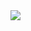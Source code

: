 <img src="https://capsule-render.vercel.app/api?type=cylinder&color=auto&height=100&section=header&text=HELLO😍&fontSize=50&fontColor=FFFFFF" />
